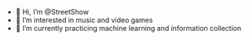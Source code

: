 - 👋 Hi, I’m @StreetShow
- 👀 I’m interested in music and video games
- 🌱 I’m currently practicing machine learning and information collection

<!---
StreetShow/StreetShow is a ✨ special ✨ repository because its `README.md` (this file) appears on your GitHub profile.
You can click the Preview link to take a look at your changes.
--->

